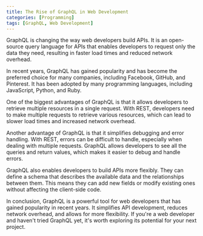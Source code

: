 ```yaml
---
title: The Rise of GraphQL in Web Development
categories: [Programming]
tags: [GraphQL, Web Development]
---
```


GraphQL is changing the way web developers build APIs. It is an open-source query language for APIs that enables developers to request only the data they need, resulting in faster load times and reduced network overhead.

In recent years, GraphQL has gained popularity and has become the preferred choice for many companies, including Facebook, GitHub, and Pinterest. It has been adopted by many programming languages, including JavaScript, Python, and Ruby.

One of the biggest advantages of GraphQL is that it allows developers to retrieve multiple resources in a single request. With REST, developers need to make multiple requests to retrieve various resources, which can lead to slower load times and increased network overhead.

Another advantage of GraphQL is that it simplifies debugging and error handling. With REST, errors can be difficult to handle, especially when dealing with multiple requests. GraphQL allows developers to see all the queries and return values, which makes it easier to debug and handle errors.

GraphQL also enables developers to build APIs more flexibly. They can define a schema that describes the available data and the relationships between them. This means they can add new fields or modify existing ones without affecting the client-side code.

In conclusion, GraphQL is a powerful tool for web developers that has gained popularity in recent years. It simplifies API development, reduces network overhead, and allows for more flexibility. If you're a web developer and haven't tried GraphQL yet, it's worth exploring its potential for your next project.